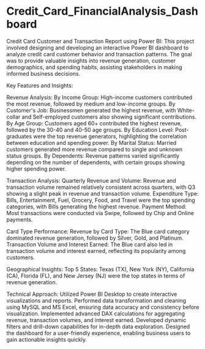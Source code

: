 # Credit_Card_FinancialAnalysis_Dashboard


Credit Card Customer and Transaction Report using Power BI:
This project involved designing and developing an interactive Power BI dashboard to analyze credit card customer behavior and transaction patterns. The goal was to provide valuable insights into revenue generation, customer demographics, and spending habits, assisting stakeholders in making informed business decisions.

Key Features and Insights:

Revenue Analysis:
By Income Group: High-income customers contributed the most revenue, followed by medium and low-income groups.
By Customer's Job: Businessmen generated the highest revenue, with White-collar and Self-employed customers also showing significant contributions.
By Age Group: Customers aged 60+ contributed the highest revenue, followed by the 30-40 and 40-50 age groups.
By Education Level: Post-graduates were the top revenue generators, highlighting the correlation between education and spending power.
By Marital Status: Married customers generated more revenue compared to single and unknown status groups.
By Dependents: Revenue patterns varied significantly depending on the number of dependents, with certain groups showing higher spending power.

Transaction Analysis:
Quarterly Revenue and Volume: Revenue and transaction volume remained relatively consistent across quarters, with Q3 showing a slight peak in revenue and transaction volume.
Expenditure Type: Bills, Entertainment, Fuel, Grocery, Food, and Travel were the top spending categories, with Bills generating the highest revenue.
Payment Method: Most transactions were conducted via Swipe, followed by Chip and Online payments.

Card Type Performance:
Revenue by Card Type: The Blue card category dominated revenue generation, followed by Silver, Gold, and Platinum.
Transaction Volume and Interest Earned: The Blue card also led in transaction volume and interest earned, reflecting its popularity among customers.

Geographical Insights:
Top 5 States: Texas (TX), New York (NY), California (CA), Florida (FL), and New Jersey (NJ) were the top states in terms of revenue generation.

Technical Approach:
Utilized Power BI Desktop to create interactive visualizations and reports.
Performed data transformation and cleaning using MySQL and MS Excel, ensuring data accuracy and consistency before visualization.
Implemented advanced DAX calculations for aggregating revenue, transaction volumes, and interest earned.
Developed dynamic filters and drill-down capabilities for in-depth data exploration.
Designed the dashboard for a user-friendly experience, enabling business users to gain actionable insights quickly.


